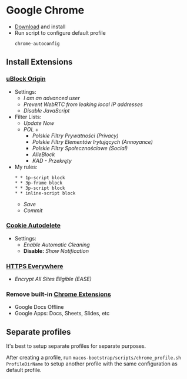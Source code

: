 # Google Chrome

* [Download](https://www.google.com/chrome/) and install
* Run script to configure default profile
    ```bash
    chrome-autoconfig
    ```

## Install Extensions

### [uBlock Origin](https://chrome.google.com/webstore/detail/ublock-origin/cjpalhdlnbpafiamejdnhcphjbkeiagm)
* Settings:
    * _I am an advanced user_
    * _Prevent WebRTC from leaking local IP addresses_
    * _Disable JavaScript_
* Filter Lists:
    * _Update Now_
    *  _POL_ +
        * _Polskie Filtry Prywatności (Privacy)_
        * _Polskie Filtry Elementów Irytujących (Annoyance)_
        * _Polskie Filtry Społecznościowe (Social)_
        * _AlleBlock_
        * _KAD - Przekręty_
* My rules:
    ```
    * * 1p-script block
    * * 3p-frame block
    * * 3p-script block
    * * inline-script block
    ```
    * _Save_
    * _Commit_

### [Cookie Autodelete](https://chrome.google.com/webstore/detail/cookie-autodelete/fhcgjolkccmbidfldomjliifgaodjagh?hl=en)
* Settings:
    * _Enable Automatic Cleaning_
    * **Disable:** _Show Notification_

### [HTTPS Everywhere](https://chrome.google.com/webstore/detail/https-everywhere/gcbommkclmclpchllfjekcdonpmejbdp)
* _Encrypt All Sites Eligible (EASE)_
 
### Remove built-in [Chrome Extensions](chrome://extensions/)
* Google Docs Offline
* Google Apps: Docs, Sheets, Slides, etc

## Separate profiles

It's best to setup separate profiles for separate purposes.

After creating a profile, run `macos-bootstrap/scripts/chrome_profile.sh ProfileDirName` to setup another profile with the same configuration as default profile. 